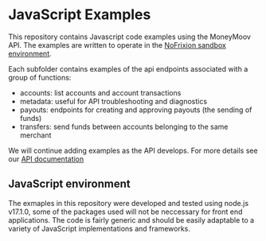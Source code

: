 # JavaScript Examples

This repository contains Javascript code examples using the MoneyMoov API. The examples are written to operate in the [NoFrixion sandbox environment](https://docs.nofrixion.com/reference/sandbox).

Each subfolder contains examples of the api endpoints associated with a group of functions:

- accounts: list accounts and account transactions
- metadata: useful for API troubleshooting and diagnostics
- payouts: endpoints for creating and approving payouts (the sending of funds)
- transfers: send funds between accounts belonging to the same merchant

We will continue adding examples as the API develops. For more details see our [API documentation](https://docs.nofrixion.com)

## JavaScript environment

The exmaples in this repository were developed and tested using node.js v17.1.0, some of the packages used will not be neccessary for front end applications. The code is fairly generic and should be easily adaptable to a variety of JavaScript implementations and frameworks.